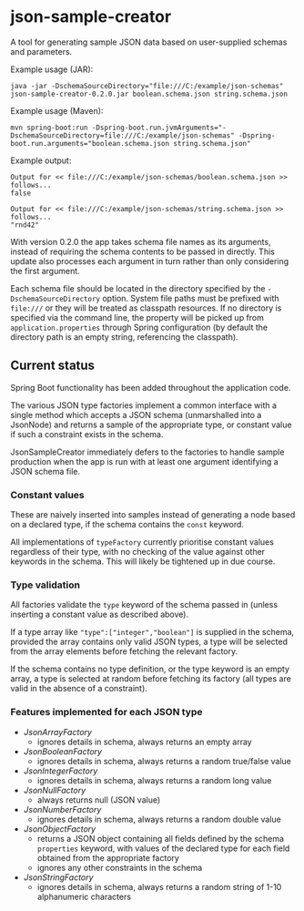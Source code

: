 # json-sample-creator

A tool for generating sample JSON data based on user-supplied schemas and parameters.

Example usage (JAR):

```
java -jar -DschemaSourceDirectory="file:///C:/example/json-schemas" json-sample-creator-0.2.0.jar boolean.schema.json string.schema.json
```

Example usage (Maven):
```
mvn spring-boot:run -Dspring-boot.run.jvmArguments="-DschemaSourceDirectory=file:///C:/example/json-schemas" -Dspring-boot.run.arguments="boolean.schema.json string.schema.json"
```

Example output:
```
Output for << file:///C:/example/json-schemas/boolean.schema.json >> follows...
false

Output for << file:///C:/example/json-schemas/string.schema.json >> follows...
"rnd42"
```

With version 0.2.0 the app takes schema file names as its arguments, instead of requiring the schema contents to be passed in directly. This update also processes each argument in turn rather than only considering the first argument.

Each schema file should be located in the directory specified by the `-DschemaSourceDirectory` option. System file paths must be prefixed with `file:///` or they will be treated as classpath resources. If no directory is specified via the command line, the property will be picked up from `application.properties` through Spring configuration (by default the directory path is an empty string, referencing the classpath).

## Current status

Spring Boot functionality has been added throughout the application code.

The various JSON type factories implement a common interface with a single method which accepts a JSON schema (unmarshalled into a JsonNode) and returns a sample of the appropriate type, or constant value if such a constraint exists in the schema.

JsonSampleCreator immediately defers to the factories to handle sample production when the app is run with at least one argument identifying a JSON schema file.

### Constant values

These are naively inserted into samples instead of generating a node based on a declared type, if the schema contains the `const` keyword.

All implementations of `typeFactory` currently prioritise constant values regardless of their type, with no checking of the value against other keywords in the schema. This will likely be tightened up in due course.

### Type validation

All factories validate the `type` keyword of the schema passed in (unless inserting a constant value as described above).

If a type array like `"type":["integer","boolean"]` is supplied in the schema, provided the array contains only valid JSON types, a type will be selected from the array elements before fetching the relevant factory.

If the schema contains no type definition, or the type keyword is an empty array, a type is selected at random before fetching its factory (all types are valid in the absence of a constraint).

### Features implemented for each JSON type

- *JsonArrayFactory*
  - ignores details in schema, always returns an empty array
- *JsonBooleanFactory*
  - ignores details in schema, always returns a random true/false value
- *JsonIntegerFactory*
  - ignores details in schema, always returns a random long value
- *JsonNullFactory*
  - always returns null (JSON value)
- *JsonNumberFactory*
  - ignores details in schema, always returns a random double value
- *JsonObjectFactory*
  - returns a JSON object containing all fields defined by the schema `properties` keyword, with values of the declared type for each field obtained from the appropriate factory
  - ignores any other constraints in the schema
- *JsonStringFactory*
  - ignores details in schema, always returns a random string of 1-10 alphanumeric characters
